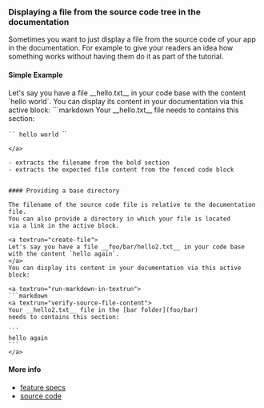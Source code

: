 ### Displaying a file from the source code tree in the documentation

Sometimes you want to just display a file from the source code of your app in the documentation.
For example to give your readers an idea how something works
without having them do it as part of the tutorial.


#### Simple Example

<a textrun="create-file">
Let's say you have a file __hello.txt__ in your code base
with the content `hello world`.
</a>
You can display its content in your documentation via this active block:

<a textrun="run-markdown-in-textrun">
```markdown
<a textrun="verify-source-file-content">
Your __hello.txt__ file needs to contains this section:

`​``
hello world
`​``
</a>
```
</a>

- extracts the filename from the bold section
- extracts the expected file content from the fenced code block


#### Providing a base directory

The filename of the source code file is relative to the documentation file.
You can also provide a directory in which your file is located
via a link in the active block.

<a textrun="create-file">
Let's say you have a file __foo/bar/hello2.txt__ in your code base
with the content `hello again`.
</a>
You can display its content in your documentation via this active block:

<a textrun="run-markdown-in-textrun">
```markdown
<a textrun="verify-source-file-content">
Your __hello2.txt__ file in the [bar folder](foo/bar)
needs to contains this section:

`​``
hello again
`​``
</a>
```
</a>


#### More info

- [feature specs](../../features/actions/built-in/verify-source-file-content/verify-source-file-content.feature)
- [source code](../../src/actions/verify-source-file-content.js)
